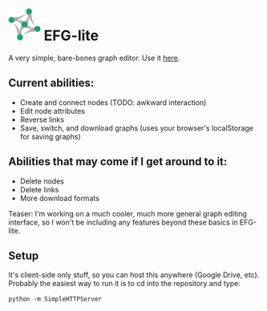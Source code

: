 ![Icon](img/icon.png) EFG-lite
==============================
A very simple, bare-bones graph editor. Use it [here](https://rawgit.com/alex-r-bigelow/efg-lite/master/index.html).

## Current abilities:
  - Create and connect nodes (TODO: awkward interaction)
  - Edit node attributes
  - Reverse links
  - Save, switch, and download graphs (uses your browser's localStorage for saving graphs)

## Abilities that may come if I get around to it:
  - Delete nodes
  - Delete links
  - More download formats
  
Teaser: I'm working on a much cooler, much more general graph editing interface, so I won't be including any features beyond these basics in EFG-lite.

## Setup
It's client-side only stuff, so you can host this anywhere (Google Drive, etc). Probably the easiest way to run it is to cd into the repository and type:

    python -m SimpleHTTPServer